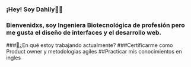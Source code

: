 ### ¡Hey! Soy Dahily👩‍💻
### Bienvenidxs, soy Ingeniera Biotecnológica de profesión pero me gusta el diseño de interfaces y el desarrollo web.
###💖¿En qué estoy trabajando actualmente?
###Certificarme como Product owner y metodologias agiles
##Practicar mis conocimientos en ingles


<!--
**dahilykm/dahilykm** is a ✨ _special_ ✨ repository because its `README.md` (this file) appears on your GitHub profile.


###💖¿En qué estoy trabajando actualmente?
###Certificarme como Product owner y metodologias agiles
##Practicar mis conocimientos en ingles

- 🌱 I’m currently learning ...
- 👯 I’m looking to collaborate on ...
- 🤔 I’m looking for help with ...
- 💬 Ask me about ...
- 📫 How to reach me: ...
- 😄 Pronouns: ...
- ⚡ Fun fact: ...
-->
